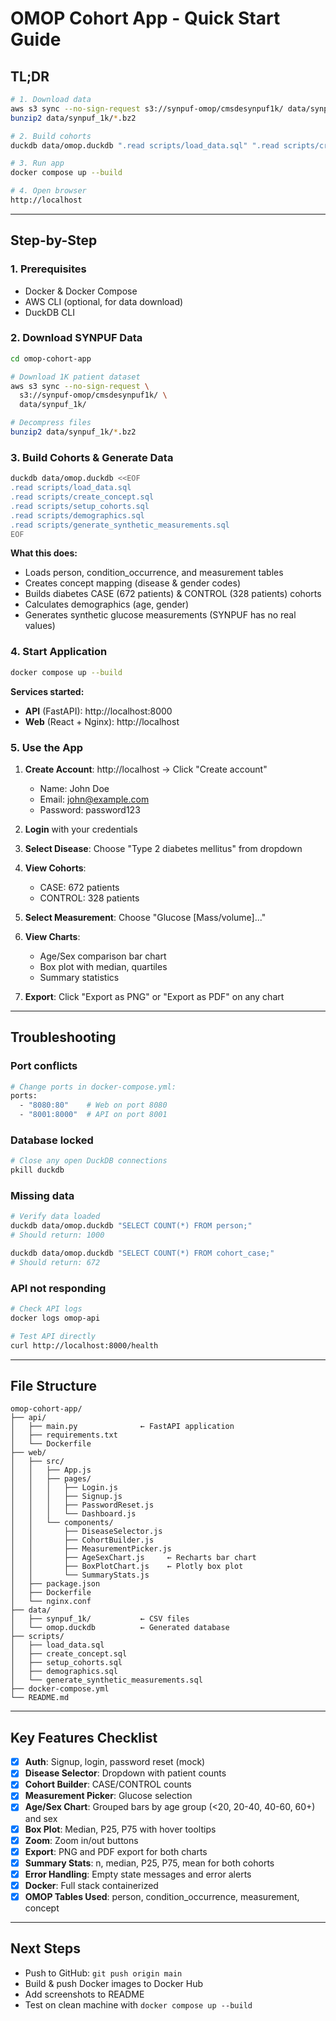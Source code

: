 # OMOP Cohort App - Quick Start Guide

## TL;DR

```bash
# 1. Download data
aws s3 sync --no-sign-request s3://synpuf-omop/cmsdesynpuf1k/ data/synpuf_1k/
bunzip2 data/synpuf_1k/*.bz2

# 2. Build cohorts
duckdb data/omop.duckdb ".read scripts/load_data.sql" ".read scripts/create_concept.sql" ".read scripts/setup_cohorts.sql" ".read scripts/demographics.sql" ".read scripts/generate_synthetic_measurements.sql"

# 3. Run app
docker compose up --build

# 4. Open browser
http://localhost
```

---

## Step-by-Step

### 1. Prerequisites
- Docker & Docker Compose
- AWS CLI (optional, for data download)
- DuckDB CLI

### 2. Download SYNPUF Data

```bash
cd omop-cohort-app

# Download 1K patient dataset
aws s3 sync --no-sign-request \
  s3://synpuf-omop/cmsdesynpuf1k/ \
  data/synpuf_1k/

# Decompress files
bunzip2 data/synpuf_1k/*.bz2
```

### 3. Build Cohorts & Generate Data

```bash
duckdb data/omop.duckdb <<EOF
.read scripts/load_data.sql
.read scripts/create_concept.sql
.read scripts/setup_cohorts.sql
.read scripts/demographics.sql
.read scripts/generate_synthetic_measurements.sql
EOF
```

**What this does:**
- Loads person, condition_occurrence, and measurement tables
- Creates concept mapping (disease & gender codes)
- Builds diabetes CASE (672 patients) & CONTROL (328 patients) cohorts
- Calculates demographics (age, gender)
- Generates synthetic glucose measurements (SYNPUF has no real values)

### 4. Start Application

```bash
docker compose up --build
```

**Services started:**
- **API** (FastAPI): http://localhost:8000
- **Web** (React + Nginx): http://localhost

### 5. Use the App

1. **Create Account**: http://localhost → Click "Create account"
   - Name: John Doe
   - Email: john@example.com
   - Password: password123

2. **Login** with your credentials

3. **Select Disease**: Choose "Type 2 diabetes mellitus" from dropdown

4. **View Cohorts**:
   - CASE: 672 patients
   - CONTROL: 328 patients

5. **Select Measurement**: Choose "Glucose [Mass/volume]..."

6. **View Charts**:
   - Age/Sex comparison bar chart
   - Box plot with median, quartiles
   - Summary statistics

7. **Export**: Click "Export as PNG" or "Export as PDF" on any chart

---

## Troubleshooting

### Port conflicts
```bash
# Change ports in docker-compose.yml:
ports:
  - "8080:80"    # Web on port 8080
  - "8001:8000"  # API on port 8001
```

### Database locked
```bash
# Close any open DuckDB connections
pkill duckdb
```

### Missing data
```bash
# Verify data loaded
duckdb data/omop.duckdb "SELECT COUNT(*) FROM person;"
# Should return: 1000

duckdb data/omop.duckdb "SELECT COUNT(*) FROM cohort_case;"
# Should return: 672
```

### API not responding
```bash
# Check API logs
docker logs omop-api

# Test API directly
curl http://localhost:8000/health
```

---

## File Structure

```
omop-cohort-app/
├── api/
│   ├── main.py              ← FastAPI application
│   ├── requirements.txt
│   └── Dockerfile
├── web/
│   ├── src/
│   │   ├── App.js
│   │   ├── pages/
│   │   │   ├── Login.js
│   │   │   ├── Signup.js
│   │   │   ├── PasswordReset.js
│   │   │   └── Dashboard.js
│   │   └── components/
│   │       ├── DiseaseSelector.js
│   │       ├── CohortBuilder.js
│   │       ├── MeasurementPicker.js
│   │       ├── AgeSexChart.js     ← Recharts bar chart
│   │       ├── BoxPlotChart.js    ← Plotly box plot
│   │       └── SummaryStats.js
│   ├── package.json
│   ├── Dockerfile
│   └── nginx.conf
├── data/
│   ├── synpuf_1k/           ← CSV files
│   └── omop.duckdb          ← Generated database
├── scripts/
│   ├── load_data.sql
│   ├── create_concept.sql
│   ├── setup_cohorts.sql
│   ├── demographics.sql
│   └── generate_synthetic_measurements.sql
├── docker-compose.yml
└── README.md
```

---

## Key Features Checklist

- [x] **Auth**: Signup, login, password reset (mock)
- [x] **Disease Selector**: Dropdown with patient counts
- [x] **Cohort Builder**: CASE/CONTROL counts
- [x] **Measurement Picker**: Glucose selection
- [x] **Age/Sex Chart**: Grouped bars by age group (<20, 20-40, 40-60, 60+) and sex
- [x] **Box Plot**: Median, P25, P75 with hover tooltips
- [x] **Zoom**: Zoom in/out buttons
- [x] **Export**: PNG and PDF export for both charts
- [x] **Summary Stats**: n, median, P25, P75, mean for both cohorts
- [x] **Error Handling**: Empty state messages and error alerts
- [x] **Docker**: Full stack containerized
- [x] **OMOP Tables Used**: person, condition_occurrence, measurement, concept

---

## Next Steps

- Push to GitHub: `git push origin main`
- Build & push Docker images to Docker Hub
- Add screenshots to README
- Test on clean machine with `docker compose up --build`

